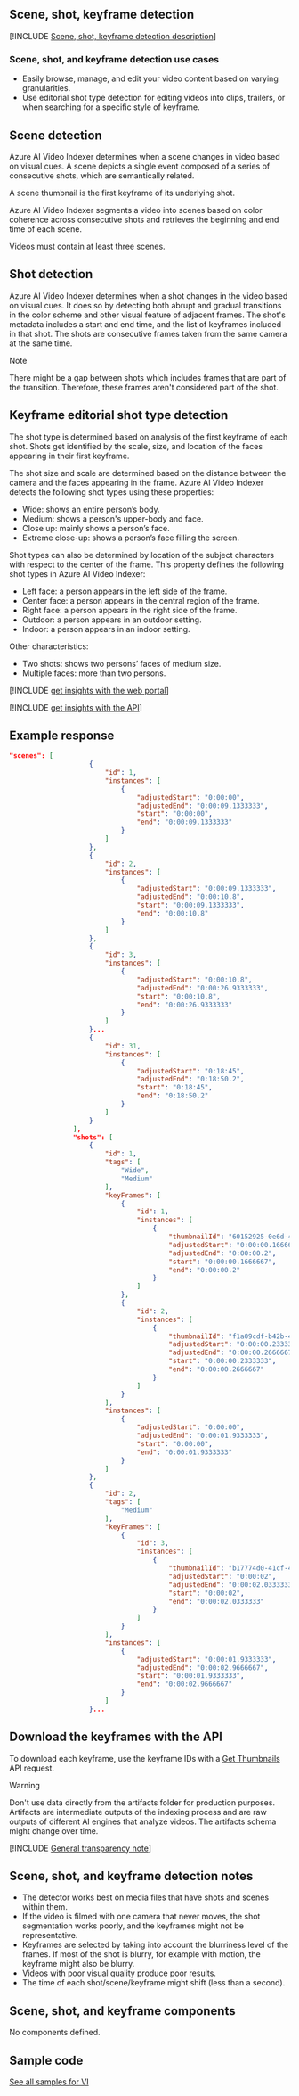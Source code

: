 ## Scene, shot, keyframe detection

[!INCLUDE [Scene, shot, keyframe detection description](scene-shot-keyframe-detection-description.md)]

### Scene, shot, and keyframe detection use cases

- Easily browse, manage, and edit your video content based on varying granularities.
- Use editorial shot type detection for editing videos into clips, trailers, or when searching for a specific style of keyframe.

## Scene detection

Azure AI Video Indexer determines when a scene changes in video based on visual cues. A scene depicts a single event composed of a series of consecutive shots, which are semantically related. 

A scene thumbnail is the first keyframe of its underlying shot. 

Azure AI Video Indexer segments a video into scenes based on color coherence across consecutive shots and retrieves the beginning and end time of each scene.

Videos must contain at least three scenes.

## Shot detection

Azure AI Video Indexer determines when a shot changes in the video based on visual cues. It does so by detecting both abrupt and gradual transitions in the color scheme and other visual feature of adjacent frames. The shot's metadata includes a start and end time, and the list of keyframes included in that shot. The shots are consecutive frames taken from the same camera at the same time.

> [!NOTE]
> There might be a gap between shots which includes frames that are part of the transition. Therefore, these frames aren't considered part of the shot.

## Keyframe editorial shot type detection

The shot type is determined based on analysis of the first keyframe of each shot. Shots get identified by the scale, size, and location of the faces appearing in their first keyframe.

The shot size and scale are determined based on the distance between the camera and the faces appearing in the frame. Azure AI Video Indexer detects the following shot types using these properties:

- Wide: shows an entire person’s body.
- Medium: shows a person's upper-body and face.
- Close up: mainly shows a person’s face.
- Extreme close-up: shows a person’s face filling the screen.

Shot types can also be determined by location of the subject characters with respect to the center of the frame. This property defines the following shot types in Azure AI Video Indexer:

- Left face: a person appears in the left side of the frame.
- Center face: a person appears in the central region of the frame.
- Right face: a person appears in the right side of the frame.
- Outdoor: a person appears in an outdoor setting.
- Indoor: a person appears in an indoor setting.

Other characteristics:

- Two shots: shows two persons’ faces of medium size.
- Multiple faces: more than two persons.

[!INCLUDE [get insights with the web portal](get-insights-web-portal.md)]

[!INCLUDE [get insights with the API](get-insights-api.md)]

## Example response

```json
"scenes": [
                    {
                        "id": 1,
                        "instances": [
                            {
                                "adjustedStart": "0:00:00",
                                "adjustedEnd": "0:00:09.1333333",
                                "start": "0:00:00",
                                "end": "0:00:09.1333333"
                            }
                        ]
                    },
                    {
                        "id": 2,
                        "instances": [
                            {
                                "adjustedStart": "0:00:09.1333333",
                                "adjustedEnd": "0:00:10.8",
                                "start": "0:00:09.1333333",
                                "end": "0:00:10.8"
                            }
                        ]
                    },
                    {
                        "id": 3,
                        "instances": [
                            {
                                "adjustedStart": "0:00:10.8",
                                "adjustedEnd": "0:00:26.9333333",
                                "start": "0:00:10.8",
                                "end": "0:00:26.9333333"
                            }
                        ]
                    }...
                    {
                        "id": 31,
                        "instances": [
                            {
                                "adjustedStart": "0:18:45",
                                "adjustedEnd": "0:18:50.2",
                                "start": "0:18:45",
                                "end": "0:18:50.2"
                            }
                        ]
                    }
                ],
                "shots": [
                    {
                        "id": 1,
                        "tags": [
                            "Wide",
                            "Medium"
                        ],
                        "keyFrames": [
                            {
                                "id": 1,
                                "instances": [
                                    {
                                        "thumbnailId": "60152925-0e6d-48cf-be33-aa6c00dfb334",
                                        "adjustedStart": "0:00:00.1666667",
                                        "adjustedEnd": "0:00:00.2",
                                        "start": "0:00:00.1666667",
                                        "end": "0:00:00.2"
                                    }
                                ]
                            },
                            {
                                "id": 2,
                                "instances": [
                                    {
                                        "thumbnailId": "f1a09cdf-b42b-45f5-bc69-5292d1216e50",
                                        "adjustedStart": "0:00:00.2333333",
                                        "adjustedEnd": "0:00:00.2666667",
                                        "start": "0:00:00.2333333",
                                        "end": "0:00:00.2666667"
                                    }
                                ]
                            }
                        ],
                        "instances": [
                            {
                                "adjustedStart": "0:00:00",
                                "adjustedEnd": "0:00:01.9333333",
                                "start": "0:00:00",
                                "end": "0:00:01.9333333"
                            }
                        ]
                    },
                    {
                        "id": 2,
                        "tags": [
                            "Medium"
                        ],
                        "keyFrames": [
                            {
                                "id": 3,
                                "instances": [
                                    {
                                        "thumbnailId": "b17774d0-41cf-4174-9c41-6bc2f17c86e2",
                                        "adjustedStart": "0:00:02",
                                        "adjustedEnd": "0:00:02.0333333",
                                        "start": "0:00:02",
                                        "end": "0:00:02.0333333"
                                    }
                                ]
                            }
                        ],
                        "instances": [
                            {
                                "adjustedStart": "0:00:01.9333333",
                                "adjustedEnd": "0:00:02.9666667",
                                "start": "0:00:01.9333333",
                                "end": "0:00:02.9666667"
                            }
                        ]
                    }...
```

## Download the keyframes with the API

To download each keyframe, use the keyframe IDs with a [Get Thumbnails](https://api-portal.videoindexer.ai/api-details#api=Operations&operation=Get-Video-Thumbnail) API request.

> [!WARNING]
> Don't use data directly from the artifacts folder for production purposes. Artifacts are intermediate outputs of the indexing process and are raw outputs of different AI engines that analyze videos. The artifacts schema might change over time.

<!-- The warning text is duplicated in faq.yml. Sync any changes  -->

[!INCLUDE [General transparency note](read-general-transparency-note.md)]

<!-- 8/8/24 Removed from transparency note because not released due to a bug. -->

## Scene, shot, and keyframe detection notes

- The detector works best on media files that have shots and scenes within them.  
- If the video is filmed with one camera that never moves, the shot segmentation works poorly, and the keyframes might not be representative. 
- Keyframes are selected by taking into account the blurriness level of the frames. If most of the shot is blurry, for example with motion, the keyframe might also be blurry. 
- Videos with poor visual quality produce poor results. 
- The time of each shot/scene/keyframe might shift (less than a second).

## Scene, shot, and keyframe components

No components defined.

## Sample code

[See all samples for VI](https://github.com/Azure-Samples/azure-video-indexer-samples)
